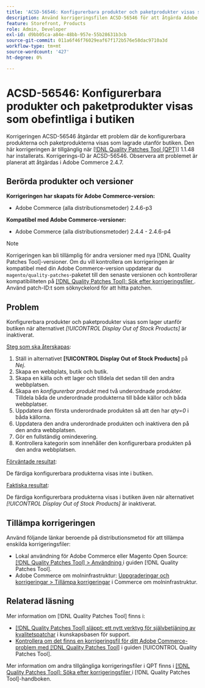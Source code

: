 ```yaml
---
title: 'ACSD-56546: Konfigurerbara produkter och paketprodukter visas som obefintliga i butiken'
description: Använd korrigeringsfilen ACSD-56546 för att åtgärda Adobe Commerce-problemet där de konfigurerbara produkterna och paketprodukterna visas som lagrade utanför butiken när konfigurationsalternativet *[!UICONTROL Display Out of Stock Products]* är inaktiverat.
feature: Storefront, Products
role: Admin, Developer
exl-id: d9bb05ca-a84e-48bb-957e-55b28631b3cb
source-git-commit: 011a6f46f76029eaf67f172b576e58dac9710a3d
workflow-type: tm+mt
source-wordcount: '427'
ht-degree: 0%

---
```


# ACSD-56546: Konfigurerbara produkter och paketprodukter visas som obefintliga i butiken

Korrigeringen ACSD-56546 åtgärdar ett problem där de konfigurerbara produkterna och paketprodukterna visas som lagrade utanför butiken. Den här korrigeringen är tillgänglig när [[!DNL Quality Patches Tool (QPT)]](https://experienceleague.adobe.com/en/docs/commerce-operations/tools/quality-patches-tool/quality-patches-tool-to-self-serve-quality-patches) 1.1.48 har installerats. Korrigerings-ID är ACSD-56546. Observera att problemet är planerat att åtgärdas i Adobe Commerce 2.4.7.

## Berörda produkter och versioner

**Korrigeringen har skapats för Adobe Commerce-version:**

* Adobe Commerce (alla distributionsmetoder) 2.4.6-p3

**Kompatibel med Adobe Commerce-versioner:**

* Adobe Commerce (alla distributionsmetoder) 2.4.4 - 2.4.6-p4

>[!NOTE]
>
>Korrigeringen kan bli tillämplig för andra versioner med nya [!DNL Quality Patches Tool]-versioner. Om du vill kontrollera om korrigeringen är kompatibel med din Adobe Commerce-version uppdaterar du `magento/quality-patches`-paketet till den senaste versionen och kontrollerar kompatibiliteten på [[!DNL Quality Patches Tool]: Sök efter korrigeringsfiler ](https://experienceleague.adobe.com/tools/commerce-quality-patches/index.html). Använd patch-ID:t som söknyckelord för att hitta patchen.

## Problem

Konfigurerbara produkter och paketprodukter visas som lager utanför butiken när alternativet *[!UICONTROL Display Out of Stock Products]* är inaktiverat.

<u>Steg som ska återskapas</u>:

1. Ställ in alternativet **[!UICONTROL Display Out of Stock Products]** på *Nej*.
1. Skapa en webbplats, butik och butik.
1. Skapa en källa och ett lager och tilldela det sedan till den andra webbplatsen.
1. Skapa en *konfigurerbar produkt* med två underordnade produkter. Tilldela båda de underordnade produkterna till både källor och båda webbplatser.
1. Uppdatera den första underordnade produkten så att den har *qty=0* i båda källorna.
1. Uppdatera den andra underordnade produkten och inaktivera den på den andra webbplatsen.
1. Gör en fullständig omindexering.
1. Kontrollera kategorin som innehåller den konfigurerbara produkten på den andra webbplatsen.

<u>Förväntade resultat</u>:

De färdiga konfigurerbara produkterna visas inte i butiken.

<u>Faktiska resultat</u>:

De färdiga konfigurerbara produkterna visas i butiken även när alternativet *[!UICONTROL Display Out of Stock Products]* är inaktiverat.

## Tillämpa korrigeringen

Använd följande länkar beroende på distributionsmetod för att tillämpa enskilda korrigeringsfiler:

* Lokal användning för Adobe Commerce eller Magento Open Source: [[!DNL Quality Patches Tool] > Användning ](/help/tools/quality-patches-tool/usage.md) i guiden [!DNL Quality Patches Tool].
* Adobe Commerce om molninfrastruktur: [Uppgraderingar och korrigeringar > Tillämpa korrigeringar](https://experienceleague.adobe.com/docs/commerce-cloud-service/user-guide/develop/upgrade/apply-patches.html) i Commerce om molninfrastruktur.

## Relaterad läsning

Mer information om [!DNL Quality Patches Tool] finns i:

* [[!DNL Quality Patches Tool] släppt: ett nytt verktyg för självbetjäning av kvalitetspatchar](https://experienceleague.adobe.com/en/docs/commerce-operations/tools/quality-patches-tool/quality-patches-tool-to-self-serve-quality-patches) i kunskapsbasen för support.
* [Kontrollera om det finns en korrigeringsfil för ditt Adobe Commerce-problem med  [!DNL Quality Patches Tool]](/help/tools/quality-patches-tool/patches-available-in-qpt/check-patch-for-magento-issue-with-magento-quality-patches.md) i guiden [!UICONTROL Quality Patches Tool].


Mer information om andra tillgängliga korrigeringsfiler i QPT finns i [[!DNL Quality Patches Tool]: Söka efter korrigeringsfiler ](https://experienceleague.adobe.com/tools/commerce-quality-patches/index.html) i [!DNL Quality Patches Tool]-handboken.
